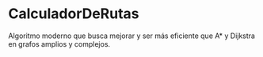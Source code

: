 # CalculadorDeRutas
Algoritmo moderno que busca mejorar y ser más eficiente que A* y Dijkstra en grafos amplios y complejos.

